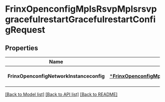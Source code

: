 # FrinxOpenconfigMplsRsvpMplsrsvpgracefulrestartGracefulrestartConfigRequest

## Properties
Name | Type | Description | Notes
------------ | ------------- | ------------- | -------------
**FrinxOpenconfigNetworkInstanceconfig** | [***FrinxOpenconfigMplsRsvpMplsrsvpgracefulrestartGracefulrestartConfig**](frinx.openconfig.mpls.rsvp.mplsrsvpgracefulrestart.gracefulrestart.Config.md) |  | [optional] [default to null]

[[Back to Model list]](../README.md#documentation-for-models) [[Back to API list]](../README.md#documentation-for-api-endpoints) [[Back to README]](../README.md)


